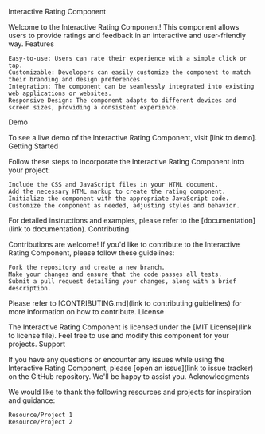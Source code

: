 Interactive Rating Component

Welcome to the Interactive Rating Component! This component allows users to provide ratings and feedback in an interactive and user-friendly way.
Features

    Easy-to-use: Users can rate their experience with a simple click or tap.
    Customizable: Developers can easily customize the component to match their branding and design preferences.
    Integration: The component can be seamlessly integrated into existing web applications or websites.
    Responsive Design: The component adapts to different devices and screen sizes, providing a consistent experience.

Demo

To see a live demo of the Interactive Rating Component, visit [link to demo].
Getting Started

Follow these steps to incorporate the Interactive Rating Component into your project:

    Include the CSS and JavaScript files in your HTML document.
    Add the necessary HTML markup to create the rating component.
    Initialize the component with the appropriate JavaScript code.
    Customize the component as needed, adjusting styles and behavior.

For detailed instructions and examples, please refer to the [documentation](link to documentation).
Contributing

Contributions are welcome! If you'd like to contribute to the Interactive Rating Component, please follow these guidelines:

    Fork the repository and create a new branch.
    Make your changes and ensure that the code passes all tests.
    Submit a pull request detailing your changes, along with a brief description.

Please refer to [CONTRIBUTING.md](link to contributing guidelines) for more information on how to contribute.
License

The Interactive Rating Component is licensed under the [MIT License](link to license file). Feel free to use and modify this component for your projects.
Support

If you have any questions or encounter any issues while using the Interactive Rating Component, please [open an issue](link to issue tracker) on the GitHub repository. We'll be happy to assist you.
Acknowledgments

We would like to thank the following resources and projects for inspiration and guidance:

    Resource/Project 1
    Resource/Project 2

